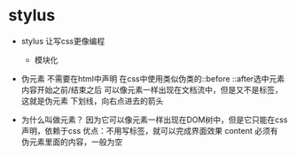 # stylus

- stylus 让写css更像编程
  - 模块化

- 伪元素
  不需要在html中声明
  在css中使用类似伪类的::before ::after选中元素内容开始之前/结束之后
  可以像元素一样出现在文档流中，但是又不是标签，这就是伪元素
  下划线，向右点进去的箭头

- 为什么叫做元素？
  因为它可以像元素一样出现在DOM树中，但是它只能在css声明，依赖于css
  优点：不用写标签，就可以完成界面效果
  content 必须有 伪元素里面的内容，一般为空